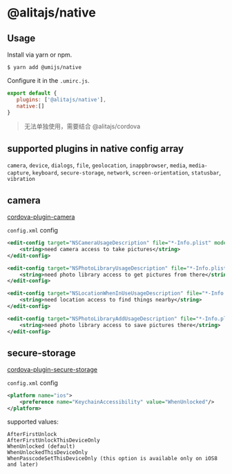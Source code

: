 # @alitajs/native

## Usage

Install via yarn or npm.

```bash
$ yarn add @umijs/native
```

Configure it in the `.umirc.js`.

```js
export default {
   plugins: ['@alitajs/native'],
   native:[]
}
```

> 无法单独使用，需要结合 @alitajs/cordova

## supported plugins in native config array

`camera`, `device`, `dialogs`, `file`, `geolocation`, `inappbrowser`, `media`, `media-capture`, `keyboard`, `secure-storage`, `network`, `screen-orientation`, `statusbar`, `vibration`

## camera

[cordova-plugin-camera](https://cordova.apache.org/docs/en/latest/reference/cordova-plugin-camera/index.html)

`config.xml` config

```xml
<edit-config target="NSCameraUsageDescription" file="*-Info.plist" mode="merge">
    <string>need camera access to take pictures</string>
</edit-config>

<edit-config target="NSPhotoLibraryUsageDescription" file="*-Info.plist" mode="merge">
    <string>need photo library access to get pictures from there</string>
</edit-config>

<edit-config target="NSLocationWhenInUseUsageDescription" file="*-Info.plist" mode="merge">
    <string>need location access to find things nearby</string>
</edit-config>

<edit-config target="NSPhotoLibraryAddUsageDescription" file="*-Info.plist" mode="merge">
    <string>need photo library access to save pictures there</string>
</edit-config>
```

## secure-storage

[cordova-plugin-secure-storage](https://github.com/Crypho/cordova-plugin-secure-storage)

`config.xml` config

```xml
<platform name="ios">
    <preference name="KeychainAccessibility" value="WhenUnlocked"/>
</platform>
```

supported values:

```
AfterFirstUnlock
AfterFirstUnlockThisDeviceOnly
WhenUnlocked (default)
WhenUnlockedThisDeviceOnly
WhenPasscodeSetThisDeviceOnly (this option is available only on iOS8 and later)
```
